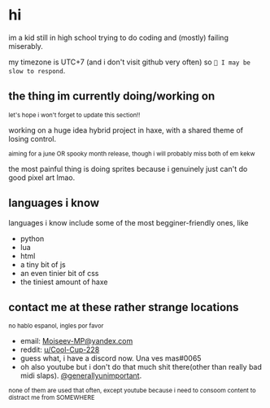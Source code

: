 # hi
im a kid still in high school trying to do coding and (mostly) failing miserably.

my timezone is UTC+7 (and i don't visit github very often) so  ``💭 I may be slow to respond``.

## the thing im currently doing/working on
<sup>let's hope i won't forget to update this section!!</sup>

working on a huge idea hybrid project in haxe, with a shared theme of losing control.

<sup>aiming for a june OR spooky month release, though i will probably miss both of em kekw</sup>

the most painful thing is doing sprites because i genuinely just can't do good pixel art lmao.

## languages i know
languages i know include some of the most begginer-friendly ones, like
- python
- lua
- html
- a tiny bit of js
- an even tinier bit of css
- the tiniest amount of haxe
<!-- - oh and also like absolutely no experience with c-like languages -->

## contact me at these rather strange locations
<sub>no hablo espanol, ingles por favor</sub>
- email: [Moiseev-MP@yandex.com](mailto:Moiseev-MP@yandex.com)
- reddit: [u/Cool-Cup-228](https://reddit.com/u/Cool-Cup-228)
- guess what, i have a discord now. Una ves mas\#0065
- oh also youtube but i don't do that much shit there(other than really bad midi slaps). [@generallyunimportant](https://youtube.com/@generallyunimportant).

<sup>none of them are used that often, except youtube because i need to consoom content to distract me from SOMEWHERE</sup>
